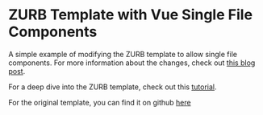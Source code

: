 # ZURB Template with Vue Single File Components

A simple example of modifying the ZURB template to allow single file components. For more information about the changes, 
check out [this blog post](https://zendev.com/2018/04/18/adding-vue-files-to-foundation-template.html).

For a deep dive into the ZURB template, check out this [tutorial](https://zendev.com/2017/09/05/front-end-development-kickstarter-zurb-template.html).

For the original template, you can find it on github [here](https://github.com/zurb/foundation-zurb-template)
